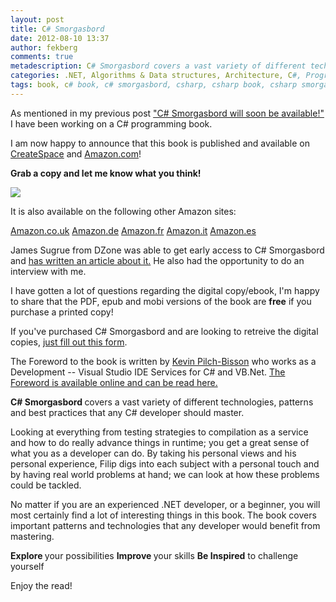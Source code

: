 ```yaml
---
layout: post
title: C# Smorgasbord
date: 2012-08-10 13:37
author: fekberg
comments: true
metadescription: C# Smorgasbord covers a vast variety of different technologies, patterns and best practices that any C# developer should master.
categories: .NET, Algorithms & Data structures, Architecture, C#, Programming
tags: book, c# book, c# smorgasbord, csharp, csharp book, csharp smorgasbord, dotnet, ioc, Programming, roslyn, roslyn book, smorgasbord
---
```

As mentioned in my previous post <a href="http://filipekberg.se/2012/07/21/c-smorgasbord-will-soon-be-available/">"C# Smorgasbord will soon be available!"</a> I have been working on a C# programming book.

I am now happy to announce that this book is published and available on <a href="https://www.createspace.com/3759762">CreateSpace</a> and <a href="http://www.amazon.com/C-Smorgasbord-Filip-Ekberg/dp/1468152106/">Amazon.com</a>! 

<strong>Grab a copy and let me know what you think!</strong><!--excerpt-->

<a href="http://www.amazon.com/C-Smorgasbord-Filip-Ekberg/dp/1468152106/"><img src="http://cdn.filipekberg.se/fekberg-blog/wp-content/uploads/2012/08/CSharpSmorgasbord.png"></a>

It is also available on the following other Amazon sites:

<a href="http://www.amazon.co.uk/C-Smorgasbord-Filip-Ekberg/dp/1468152106/">Amazon.co.uk</a>
<a href="http://www.amazon.de/C-Smorgasbord-Filip-Ekberg/dp/1468152106/ ">Amazon.de</a>
<a href="http://www.amazon.fr/C-Smorgasbord-Filip-Ekberg/dp/1468152106/">Amazon.fr</a>
<a href="http://www.amazon.it/C-Smorgasbord-Filip-Ekberg/dp/1468152106/ ">Amazon.it</a>
<a href="http://www.amazon.es/C-Smorgasbord-Filip-Ekberg/dp/1468152106/">Amazon.es</a>

James Sugrue from DZone was able to get early access to C# Smorgasbord and <a href="http://dotnet.dzone.com/articles/meet-author-c-smorgasbord">has written an article about it.</a> He also had the opportunity to do an interview with me.

I have gotten a lot of questions regarding the digital copy/ebook, I'm happy to share that the PDF, epub and mobi versions of the book are <strong>free</strong> if you purchase a printed copy! 

If you've purchased C# Smorgasbord and are looking to retreive the digital copies, <a href="http://books.filipekberg.se/Ebook">just fill out this form</a>.

The Foreword to the book is written by <a href="https://twitter.com/Pilchie">Kevin Pilch-Bisson</a> who works as a Development -- Visual Studio IDE Services for C# and VB.Net. <a href="http://books.filipekberg.se/Books/csharp-smorgasbord/Foreword">The Foreword is available online and can be read here.</a>

<strong>C# Smorgasbord </strong>covers a vast variety of different technologies, patterns and best practices that any C# developer should master.

Looking at everything from testing strategies to compilation as a service and how to do really advance things in runtime; you get a great sense of what you as a developer can do. By taking his personal views and his personal experience, Filip digs into each subject with a personal touch and by having real world problems at hand; we can look at how these problems could be tackled. 

No matter if you are an experienced .NET developer, or a beginner, you will most certainly find a lot of interesting things in this book. The book covers important patterns and technologies that any developer would benefit from mastering. 

<strong>Explore </strong>your possibilities
<strong>Improve </strong>your skills
<strong>Be Inspired</strong> to challenge yourself

Enjoy the read!